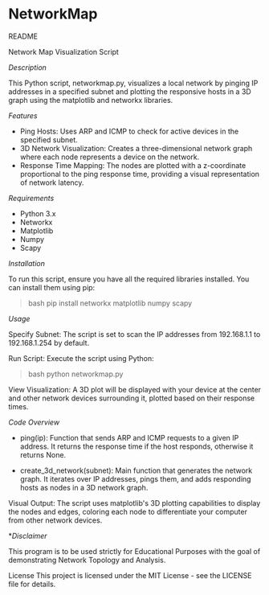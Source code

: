 # NetworkMap

README 

Network Map Visualization Script

*Description*

This Python script, networkmap.py, visualizes a local network by pinging IP addresses in a specified subnet and plotting the responsive hosts in a 3D graph using the matplotlib and networkx libraries.

*Features*

 - Ping Hosts: Uses ARP and ICMP to check for active devices in the specified subnet.
 - 3D Network Visualization: Creates a three-dimensional network graph where each node represents a device on the network.
 - Response Time Mapping: The nodes are plotted with a z-coordinate proportional to the ping response time, providing a visual representation of network latency.

*Requirements*

 - Python 3.x
 - Networkx
 - Matplotlib
 - Numpy
 - Scapy

*Installation*

To run this script, ensure you have all the required libraries installed. You can install them using pip:

 > bash pip install networkx matplotlib numpy scapy

*Usage*

Specify Subnet: The script is set to scan the IP addresses from 192.168.1.1 to 192.168.1.254 by default.

Run Script: Execute the script using Python:

 > bash python networkmap.py

View Visualization: A 3D plot will be displayed with your device at the center and other network devices surrounding it, plotted based on their response times.

*Code Overview*

 - ping(ip): Function that sends ARP and ICMP requests to a given IP address. It returns the response time if the host responds, otherwise it returns None.

 - create_3d_network(subnet): Main function that generates the network graph. It iterates over IP addresses, pings them, and adds responding hosts as nodes in a 3D network graph.

Visual Output: The script uses matplotlib's 3D plotting capabilities to display the nodes and edges, coloring each node to differentiate your computer from other network devices.

**Disclaimer*

This program is to be used strictly for Educational Purposes with the goal of demonstrating Network Topology and Analysis. 

License
This project is licensed under the MIT License - see the LICENSE file for details.
